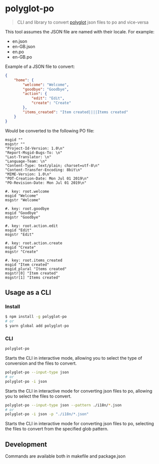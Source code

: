 # polyglot-po

> CLI and library to convert [polyglot](https://airbnb.io/polyglot.js/) json files to po and vice-versa

This tool assumes the JSON file are named with their locale. For example:

- en.json
- en-GB.json
- en.po
- en-GB.po

Example of a JSON file to convert:

```json
{
    "home": {
        "welcome": "Welcome",
        "goodbye": "Goodbye",
        "action": {
            "edit": "Edit",
            "create": "Create"
        },
        "items_created": "Item created||||Items created"
    }
}
```

Would be converted to the following PO file:

```po
msgid ""
msgstr ""
"Project-Id-Version: 1.0\n"
"Report-Msgid-Bugs-To: \n"
"Last-Translator: \n"
"Language-Team: \n"
"Content-Type: text/plain; charset=utf-8\n"
"Content-Transfer-Encoding: 8bit\n"
"MIME-Version: 1.0\n"
"POT-Creation-Date: Mon Jul 01 2019\n"
"PO-Revision-Date: Mon Jul 01 2019\n"

#. key: root.welcome
msgid "Welcome"
msgstr "Welcome"

#. key: root.goodbye
msgid "Goodbye"
msgstr "Goodbye"

#. key: root.action.edit
msgid "Edit"
msgstr "Edit"

#. key: root.action.create
msgid "Create"
msgstr "Create"

#. key: root.items_created
msgid "Item created"
msgid_plural "Items created"
msgstr[0] "Item created"
msgstr[1] "Items created"
```

## Usage as a CLI

### Install

```bash
$ npm install -g polyglot-po
# or
$ yarn global add polyglot-po
```

### CLI

```bash
polyglot-po
```

Starts the CLI in interactive mode, allowing you to select the type of conversion and the files to convert.

```bash
polyglot-po --input-type json
# or
polyglot-po -i json

```

Starts the CLI in interactive mode for converting json files to po, allowing you to select the files to convert.

```bash
polyglot-po --input-type json --pattern ./i18n/*.json
# or
polyglot-po -i json -p "./i18n/*.json"
```

Starts the CLI in interactive mode for converting json files to po, selecting the files to convert from the specified glob pattern.

## Development

Commands are available both in makefile and package.json
